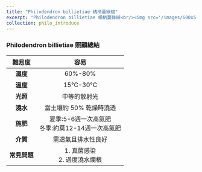 ```yaml
---
title: "Philodendron billietiae 橘柄蔓綠絨"
excerpt: "Philodendron billietiae 橘柄蔓綠絨<br/><img src='/images/600x579.png'>"
collection: philo_introduce
---
```


### Philodendron billietiae 照顧總結

|**難易度**| 容易 |
|:-:|:-:|
|**濕度**|60%-80%|
|**溫度**|15°C-30°C|
|**光照**|中等的散射光|
|**澆水**|當土壤約 50% 乾燥時澆透|
|**施肥**|夏季:5-6週一次高氮肥<br>冬季:約莫12-14週一次高氮肥|
|**介質**|需透氣且排水性良好|
|**常見問題**|1. 真菌感染<br>2. 過度澆水爛根|
